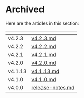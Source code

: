 # Archived

Here are the articles in this section:

<table data-view="cards"><thead><tr><th></th><th data-hidden data-card-target data-type="content-ref"></th></tr></thead><tbody><tr><td>v4.2.3</td><td><a href="v4.2.3.md">v4.2.3.md</a></td></tr><tr><td>v4.2.2</td><td><a href="v4.2.2.md">v4.2.2.md</a></td></tr><tr><td>v4.2.1</td><td><a href="v4.2.1.md">v4.2.1.md</a></td></tr><tr><td>v4.2.0</td><td><a href="v4.2.0.md">v4.2.0.md</a></td></tr><tr><td>v4.1.13</td><td><a href="v4.1.13.md">v4.1.13.md</a></td></tr><tr><td>v4.1.0</td><td><a href="v4.1.0.md">v4.1.0.md</a></td></tr><tr><td>v4.0.0</td><td><a href="release-notes.md">release-notes.md</a></td></tr></tbody></table>
